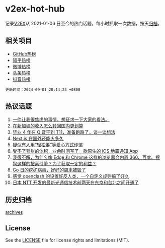 # v2ex-hot-hub

 记录[V2EX](https://www.v2ex.com/)从 2021-01-06 日至今的热门话题。每小时抓取一次数据，按天[归档](archives)。
 
 ## 相关项目

- [GitHub热榜](https://github.com/lonnyzhang423/github-hot-hub)
- [知乎热榜](https://github.com/lonnyzhang423/zhihu-hot-hub)
- [微博热榜](https://github.com/lonnyzhang423/weibo-hot-hub)
- [头条热榜](https://github.com/lonnyzhang423/toutiao-hot-hub)
- [抖音热榜](https://github.com/lonnyzhang423/douyin-hot-hub)


 `更新时间：2024-09-01 20:14:23 +0800`

## 热议话题

1. [一件让我很焦虑的事情，想征求一下大家的看法。](https://www.v2ex.com/t/1069294)
1. [在新加坡的收入怎么转回国内更划算](https://www.v2ex.com/t/1069327)
1. [毕业 4 年在 Q 音干到 T11，准备跑路了，谈一谈想法](https://www.v2ex.com/t/1069344)
1. [Next.js 在国外还能火多久](https://www.v2ex.com/t/1069285)
1. [疑似有人用“轻松筹”等爱心方式诈骗](https://www.v2ex.com/t/1069318)
1. [受不了夸张的体积，业余时间写了一款原生的 iOS 地震通知 App](https://www.v2ex.com/t/1069274)
1. [我很不解，为什么像 Edge 和 Chrome 这样的浏览器会内置 360、百度、搜狗这样的搜索引擎？为了获取一定的利益？](https://www.v2ex.com/t/1069277)
1. [Go 日的挖矿病毒，好好的周末被毁了](https://www.v2ex.com/t/1069292)
1. [感觉 openclash 的设置好反人类，一个自定义规则搞了好久](https://www.v2ex.com/t/1069333)
1. [日本 NTT 开发的最新光通信技术前两天在东京和台北之间开通了](https://www.v2ex.com/t/1069307)

## 历史归档

[archives](archives)

## License

See the [LICENSE](LICENSE) file for license rights and limitations (MIT).
